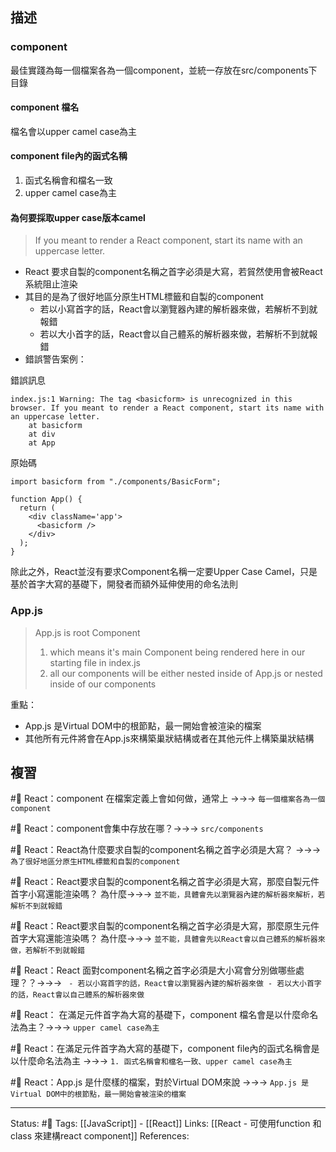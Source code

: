 ## 描述

### component 

最佳實踐為每一個檔案各為一個component，並統一存放在src/components下目錄

#### component 檔名
檔名會以upper camel case為主

#### component file內的函式名稱
1. 函式名稱會和檔名一致
2. upper camel case為主

#### 為何要採取upper case版本camel

> If you meant to render a React component, start its name with an uppercase letter.
- React 要求自製的component名稱之首字必須是大寫，若貿然使用會被React系統阻止渲染
- 其目的是為了很好地區分原生HTML標籤和自製的component
	- 若以小寫首字的話，React會以瀏覽器內建的解析器來做，若解析不到就報錯
	- 若以大小首字的話，React會以自己體系的解析器來做，若解析不到就報錯
- 錯誤警告案例：

錯誤訊息
```
index.js:1 Warning: The tag <basicform> is unrecognized in this browser. If you meant to render a React component, start its name with an uppercase letter.
    at basicform
    at div
    at App
```
原始碼
```
import basicform from "./components/BasicForm";

function App() {
  return (
    <div className='app'>
      <basicform />
    </div>
  );
}
```

除此之外，React並沒有要求Component名稱一定要Upper Case Camel，只是基於首字大寫的基礎下，開發者而額外延伸使用的命名法則



### App.js
> App.js is root Component
> 
> 1. which means it's main Component being rendered here in our starting file in index.js
>2. all our components will be either nested inside of App.js or nested inside of our components

重點：
- App.js 是Virtual DOM中的根節點，最一開始會被渲染的檔案
- 其他所有元件將會在App.js來構築巢狀結構或者在其他元件上構築巢狀結構




## 複習
#🧠 React：component 在檔案定義上會如何做，通常上 ->->-> `每一個檔案各為一個component`
<!--SR:!2023-08-21,2,249-->

#🧠 React：component會集中存放在哪？->->-> `src/components`
<!--SR:!2024-11-15,501,250-->

#🧠 React：React為什麼要求自製的component名稱之首字必須是大寫？ ->->-> `為了很好地區分原生HTML標籤和自製的component`
<!--SR:!2024-03-30,228,210-->

#🧠 React：React要求自製的component名稱之首字必須是大寫，那麼自製元件首字小寫還能渲染嗎？ 為什麼->->-> `並不能，具體會先以瀏覽器內建的解析器來解析，若解析不到就報錯`
<!--SR:!2023-08-28,194,250-->

#🧠 React：React要求自製的component名稱之首字必須是大寫，那麼原生元件首字大寫還能渲染嗎？ 為什麼->->-> `並不能，具體會先以React會以自己體系的解析器來做，若解析不到就報錯`
<!--SR:!2023-08-20,186,250-->


#🧠 React：React 面對component名稱之首字必須是大小寫會分別做哪些處理？？->->-> `	- 若以小寫首字的話，React會以瀏覽器內建的解析器來做 - 若以大小首字的話，React會以自己體系的解析器來做`
<!--SR:!2023-08-19,185,250-->


#🧠 React： 在滿足元件首字為大寫的基礎下，component 檔名會是以什麼命名法為主？->->-> `upper camel case為主`
<!--SR:!2024-03-25,358,250-->

#🧠 React：在滿足元件首字為大寫的基礎下，component file內的函式名稱會是以什麼命名法為主 ->->-> `1. 函式名稱會和檔名一致、upper camel case為主`
<!--SR:!2024-05-09,386,250-->


#🧠 React：App.js 是什麼樣的檔案，對於Virtual DOM來說 ->->-> `App.js 是Virtual DOM中的根節點，最一開始會被渲染的檔案`
<!--SR:!2023-05-11,171,250-->



---
Status: #🌱 
Tags:
[[JavaScript]] - [[React]]
Links:
[[React - 可使用function 和 class 來建構react component]]
References: